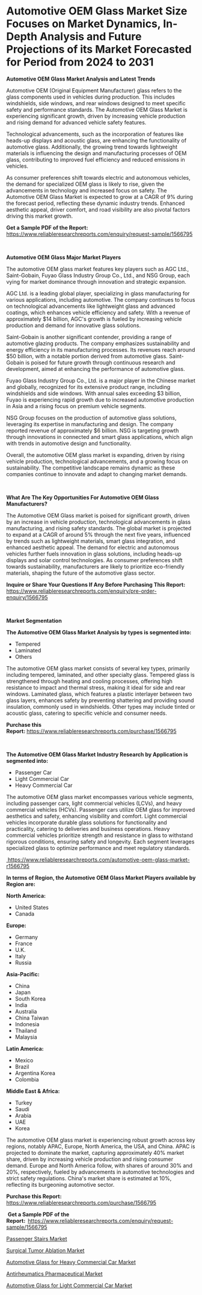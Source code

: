<p><h1>Automotive OEM Glass Market Size Focuses on Market Dynamics, In-Depth Analysis and Future Projections of its Market Forecasted for Period from 2024 to 2031</h1></p><p><strong>Automotive OEM Glass Market Analysis and Latest Trends</strong></p>
<p><p>Automotive OEM (Original Equipment Manufacturer) glass refers to the glass components used in vehicles during production. This includes windshields, side windows, and rear windows designed to meet specific safety and performance standards. The Automotive OEM Glass Market is experiencing significant growth, driven by increasing vehicle production and rising demand for advanced vehicle safety features. </p><p>Technological advancements, such as the incorporation of features like heads-up displays and acoustic glass, are enhancing the functionality of automotive glass. Additionally, the growing trend towards lightweight materials is influencing the design and manufacturing processes of OEM glass, contributing to improved fuel efficiency and reduced emissions in vehicles.</p><p>As consumer preferences shift towards electric and autonomous vehicles, the demand for specialized OEM glass is likely to rise, given the advancements in technology and increased focus on safety. The Automotive OEM Glass Market is expected to grow at a CAGR of 9% during the forecast period, reflecting these dynamic industry trends. Enhanced aesthetic appeal, driver comfort, and road visibility are also pivotal factors driving this market growth.</p></p>
<p><strong>Get a Sample PDF of the Report:&nbsp;</strong> <a href="https://www.reliableresearchreports.com/enquiry/request-sample/1566795">https://www.reliableresearchreports.com/enquiry/request-sample/1566795</a></p>
<p>&nbsp;</p>
<p><strong>Automotive OEM Glass Major Market Players</strong></p>
<p><p>The automotive OEM glass market features key players such as AGC Ltd., Saint-Gobain, Fuyao Glass Industry Group Co., Ltd., and NSG Group, each vying for market dominance through innovation and strategic expansion.</p><p>AGC Ltd. is a leading global player, specializing in glass manufacturing for various applications, including automotive. The company continues to focus on technological advancements like lightweight glass and advanced coatings, which enhances vehicle efficiency and safety. With a revenue of approximately $14 billion, AGC's growth is fueled by increasing vehicle production and demand for innovative glass solutions.</p><p>Saint-Gobain is another significant contender, providing a range of automotive glazing products. The company emphasizes sustainability and energy efficiency in its manufacturing processes. Its revenues reach around $50 billion, with a notable portion derived from automotive glass. Saint-Gobain is poised for future growth through continuous research and development, aimed at enhancing the performance of automotive glass.</p><p>Fuyao Glass Industry Group Co., Ltd. is a major player in the Chinese market and globally, recognized for its extensive product range, including windshields and side windows. With annual sales exceeding $3 billion, Fuyao is experiencing rapid growth due to increased automotive production in Asia and a rising focus on premium vehicle segments.</p><p>NSG Group focuses on the production of automotive glass solutions, leveraging its expertise in manufacturing and design. The company reported revenue of approximately $6 billion. NSG is targeting growth through innovations in connected and smart glass applications, which align with trends in automotive design and functionality.</p><p>Overall, the automotive OEM glass market is expanding, driven by rising vehicle production, technological advancements, and a growing focus on sustainability. The competitive landscape remains dynamic as these companies continue to innovate and adapt to changing market demands.</p></p>
<p>&nbsp;</p>
<p><strong>What Are The Key Opportunities For Automotive OEM Glass Manufacturers?</strong></p>
<p><p>The Automotive OEM Glass market is poised for significant growth, driven by an increase in vehicle production, technological advancements in glass manufacturing, and rising safety standards. The global market is projected to expand at a CAGR of around 5% through the next five years, influenced by trends such as lightweight materials, smart glass integration, and enhanced aesthetic appeal. The demand for electric and autonomous vehicles further fuels innovation in glass solutions, including heads-up displays and solar control technologies. As consumer preferences shift towards sustainability, manufacturers are likely to prioritize eco-friendly materials, shaping the future of the automotive glass sector.</p></p>
<p><strong>Inquire or Share Your Questions If Any Before Purchasing This Report:</strong> <a href="https://www.reliableresearchreports.com/enquiry/pre-order-enquiry/1566795">https://www.reliableresearchreports.com/enquiry/pre-order-enquiry/1566795</a></p>
<p>&nbsp;</p>
<p><strong>Market Segmentation</strong></p>
<p><strong>The Automotive OEM Glass Market Analysis by types is segmented into:</strong></p>
<p><ul><li>Tempered</li><li>Laminated</li><li>Others</li></ul></p>
<p><p>The automotive OEM glass market consists of several key types, primarily including tempered, laminated, and other specialty glass. Tempered glass is strengthened through heating and cooling processes, offering high resistance to impact and thermal stress, making it ideal for side and rear windows. Laminated glass, which features a plastic interlayer between two glass layers, enhances safety by preventing shattering and providing sound insulation, commonly used in windshields. Other types may include tinted or acoustic glass, catering to specific vehicle and consumer needs.</p></p>
<p><strong>Purchase this Report:&nbsp;</strong><a href="https://www.reliableresearchreports.com/purchase/1566795">https://www.reliableresearchreports.com/purchase/1566795</a></p>
<p>&nbsp;</p>
<p><strong>The Automotive OEM Glass Market Industry Research by Application is segmented into:</strong></p>
<p><ul><li>Passenger Car</li><li>Light Commercial Car</li><li>Heavy Commercial Car</li></ul></p>
<p><p>The automotive OEM glass market encompasses various vehicle segments, including passenger cars, light commercial vehicles (LCVs), and heavy commercial vehicles (HCVs). Passenger cars utilize OEM glass for improved aesthetics and safety, enhancing visibility and comfort. Light commercial vehicles incorporate durable glass solutions for functionality and practicality, catering to deliveries and business operations. Heavy commercial vehicles prioritize strength and resistance in glass to withstand rigorous conditions, ensuring safety and longevity. Each segment leverages specialized glass to optimize performance and meet regulatory standards.</p></p>
<p><a href="https://www.reliableresearchreports.com/automotive-oem-glass-market-r1566795">&nbsp;https://www.reliableresearchreports.com/automotive-oem-glass-market-r1566795</a></p>
<p><strong>In terms of Region, the Automotive OEM Glass Market Players available by Region are:</strong></p>
<p>
    <p> <strong> North America: </strong>
        <ul>
            <li>United States</li>
            <li>Canada</li>
        </ul>
        </p> 
    <p> <strong> Europe: </strong>
        <ul>
            <li>Germany</li>
            <li>France</li>
            <li>U.K.</li>
            <li>Italy</li>
            <li>Russia</li>
        </ul>
        </p> 
    <p> <strong> Asia-Pacific: </strong>
        <ul>
            <li>China</li>
            <li>Japan</li>
            <li>South Korea</li>
            <li>India</li>
            <li>Australia</li>
            <li>China Taiwan</li>
            <li>Indonesia</li>
            <li>Thailand</li>
            <li>Malaysia</li>
        </ul>
        </p> 
    <p> <strong> Latin America: </strong>
        <ul>
            <li>Mexico</li>
            <li>Brazil</li>
            <li>Argentina Korea</li>
            <li>Colombia</li>
        </ul>
        </p> 
    <p> <strong> Middle East & Africa: </strong>
        <ul>
            <li>Turkey</li>
            <li>Saudi</li>
            <li>Arabia</li>
            <li>UAE</li>
            <li>Korea</li>
        </ul>
    </p>
    </p>
<p><p>The automotive OEM glass market is experiencing robust growth across key regions, notably APAC, Europe, North America, the USA, and China. APAC is projected to dominate the market, capturing approximately 40% market share, driven by increasing vehicle production and rising consumer demand. Europe and North America follow, with shares of around 30% and 20%, respectively, fueled by advancements in automotive technologies and strict safety regulations. China's market share is estimated at 10%, reflecting its burgeoning automotive sector.</p></p>
<p><strong>Purchase this Report: </strong><a href="https://www.reliableresearchreports.com/purchase/1566795">https://www.reliableresearchreports.com/purchase/1566795</a></p>
<p>&nbsp;<strong>Get a Sample PDF of the Report:&nbsp;&nbsp;</strong><a href="https://www.reliableresearchreports.com/enquiry/request-sample/1566795">https://www.reliableresearchreports.com/enquiry/request-sample/1566795</a></p>
<p><strong></strong></p>
<p><p><a href="https://www.linkedin.com/pulse/in-depth-analysis-global-passenger-stairs-market-scope-its-rapid-hh86e">Passenger Stairs Market</a></p><p><a href="https://medium.com/@ksleyeze/global-surgical-tumor-ablation-market-analysis-trends-forecasts-and-growth-opportunities-9e850be99bea">Surgical Tumor Ablation Market</a></p><p><a href="https://github.com/SamiaChowdhury801/Market-Research-Report-List-1/blob/main/automotive-glass-for-heavy-commercial-car-market.md">Automotive Glass for Heavy Commercial Car Market</a></p><p><a href="https://medium.com/@ksleyeze/what-are-the-growth-drivers-in-antirheumatics-pharmaceutical-market-13810aca5c93">Antirheumatics Pharmaceutical Market</a></p><p><a href="https://github.com/BellAuer/Market-Research-Report-List-1/blob/main/automotive-glass-for-light-commercial-car-market.md">Automotive Glass for Light Commercial Car Market</a></p></p>